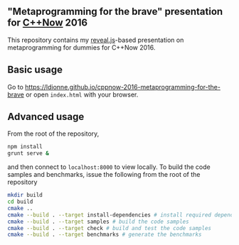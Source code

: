 ## "Metaprogramming for the brave" presentation for [C++Now][] 2016

This repository contains my [reveal.js][]-based presentation on metaprogramming
for dummies for C++Now 2016.

## Basic usage
Go to https://ldionne.github.io/cppnow-2016-metaprogramming-for-the-brave or
open `index.html` with your browser.

## Advanced usage
From the root of the repository,
```sh
npm install
grunt serve &
```

and then connect to `localhost:8000` to view locally. To build the code samples
and benchmarks, issue the following from the root of the repository

```sh
mkdir build
cd build
cmake ..
cmake --build . --target install-dependencies # install required dependencies
cmake --build . --target samples # build the code samples
cmake --build . --target check # build and test the code samples
cmake --build . --target benchmarks # generate the benchmarks
```

<!-- Links -->
[C++Now]: http://cppnow.org
[reveal.js]: https://github.com/hakimel/reveal.js
